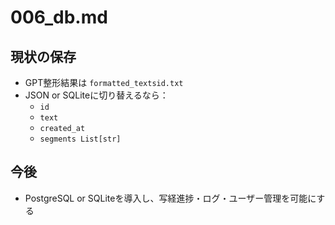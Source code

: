# 006_db.md

## 現状の保存

- GPT整形結果は `formatted_textsid.txt`
- JSON or SQLiteに切り替えるなら：
  - `id`
  - `text`
  - `created_at`
  - `segments List[str]`

## 今後
- PostgreSQL or SQLiteを導入し、写経進捗・ログ・ユーザー管理を可能にする
